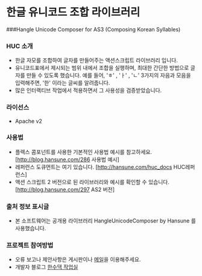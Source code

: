 # 한글 유니코드 조합 라이브러리

###Hangle Unicode Composer for AS3 (Composing Korean Syllables)


### HUC 소개
 * 한글 자모를 조합하여 글자를 만들어주는 액션스크립트 라이브러리 입니다.
 * 유니코드표에서 제시되는 범위 내에서 조합을 실행하며, 최대한 간단한 방법으로 글자를 만들 수 있도록 했습니다. 예를 들어, 'ㅎ' , 'ㅏ' , 'ㄴ' 3가지의 자음과 모음을 입력해주면, '한' 이라는 글씨를 알려줍니다.
 * 많은 인터랙티브 작업에서 적용하면서 그 사용성을 검증받았습니다.

### 라이선스
 * Apache v2

### 사용법
 * 플렉스 콤포넌트를 사용한 기본적인 사용법 예시를 참고하세요. [http://blog.hansune.com/286 사용법 예시]
 * 레퍼런스 도큐먼트는 여기 있습니다. [http://hansune.com/huc_docs HUC레퍼런스]
 * 액션 스크립트 2 버전으로 된 라이브러리와 예시를 확인할 수 있습니다. [http://blog.hansune.com/297 AS2 버전]

### 출처 정보 표시글
 * 본 소프트웨어는 공개용 라이브러리 HangleUnicodeComposer by Hansune 를 사용했습니다.

### 프로젝트 참여방법
 * 오류 보고나 제안사항은 게시판이나 [메일](mailto:hansoo.labs@gmail.com)을 이용해주세요. 
 * 개발자 블로그 [한수댁 작업실](http://blog.hansune.com)
 
